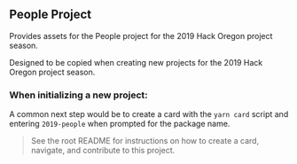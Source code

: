## People Project

Provides assets for the People project for the 2019 Hack Oregon project season.

Designed to be copied when creating new projects for the 2019 Hack Oregon project season.

### When initializing a new project:

A common next step would be to create a card with the `yarn card` script and entering `2019-people` when prompted for the package name.

> See the root README for instructions on how to create a card, navigate, and contribute to this project.
